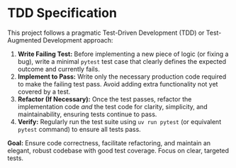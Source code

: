 # TDD Specification

This project follows a pragmatic Test-Driven Development (TDD) or Test-Augmented
Development approach:

1. **Write Failing Test:** Before implementing a new piece of logic (or fixing a
   bug), write a minimal `pytest` test case that clearly defines the expected
   outcome and currently fails.
2. **Implement to Pass:** Write only the necessary production code required to
   make the failing test pass. Avoid adding extra functionality not yet covered
   by a test.
3. **Refactor (If Necessary):** Once the test passes, refactor the
   implementation code _and_ the test code for clarity, simplicity, and
   maintainability, ensuring tests continue to pass.
4. **Verify:** Regularly run the test suite using `uv run pytest` (or equivalent
   `pytest` command) to ensure all tests pass.

**Goal:** Ensure code correctness, facilitate refactoring, and maintain an
elegant, robust codebase with good test coverage. Focus on clear, targeted
tests.
